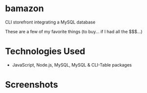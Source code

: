 # bamazon
CLI storefront integrating a MySQL database

These are a few of my favorite things (to buy... if I had all the $$$...)

# Technologies Used
* JavaScript, Node.js, MySQL, MySQL & CLI-Table packages

# Screenshots